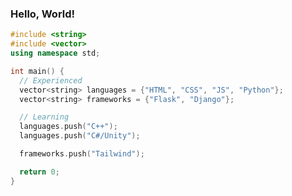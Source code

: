 ### Hello, World!

```cpp
#include <string>
#include <vector>
using namespace std;

int main() {
  // Experienced
  vector<string> languages = {"HTML", "CSS", "JS", "Python"};
  vector<string> frameworks = {"Flask", "Django"};

  // Learning
  languages.push("C++"); 
  languages.push("C#/Unity");

  frameworks.push("Tailwind");

  return 0;
}
```

<!---
Encryptium/Encryptium is a ✨ special ✨ repository because its `README.md` (this file) appears on your GitHub profile.
You can click the Preview link to take a look at your changes.
--->
